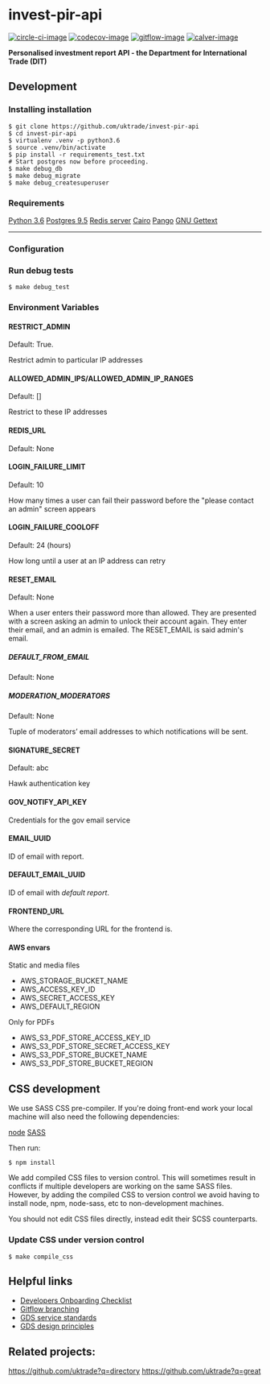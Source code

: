 # invest-pir-api

[![circle-ci-image]][circle-ci]
[![codecov-image]][codecov]
[![gitflow-image]][gitflow]
[![calver-image]][calver]

**Personalised investment report API - the Department for International Trade (DIT)**


## Development

### Installing installation

    $ git clone https://github.com/uktrade/invest-pir-api
    $ cd invest-pir-api
    $ virtualenv .venv -p python3.6
    $ source .venv/bin/activate
    $ pip install -r requirements_test.txt
    # Start postgres now before proceeding.
    $ make debug_db
    $ make debug_migrate
    $ make debug_createsuperuser

### Requirements

[Python 3.6](https://www.python.org/downloads/release/python-360/)
[Postgres 9.5](https://www.postgresql.org/)
[Redis server](https://redis.io/)
[Cairo](https://www.cairographics.org/download/)
[Pango](https://www.pango.org/HelpOnInstalling/BasicInstallation)
[GNU Gettext](https://www.gnu.org/software/gettext/)

---

### Configuration

### Run debug tests

    $ make debug_test


### Environment Variables

#### RESTRICT_ADMIN

Default: True.

Restrict admin to particular IP addresses


#### ALLOWED_ADMIN_IPS/ALLOWED_ADMIN_IP_RANGES

Default: []

Restrict to these IP addresses

#### REDIS_URL

Default: None

#### LOGIN_FAILURE_LIMIT

Default: 10

How many times a user can fail their password before the "please contact
an admin" screen appears

#### LOGIN_FAILURE_COOLOFF

Default: 24 (hours)

How long until a user at an IP address can retry

#### RESET_EMAIL

Default: None

When a user enters their password more than allowed. They are presented with a
screen asking an admin to unlock their account again. They enter their email,
and an admin is emailed. The RESET_EMAIL is said admin's email.


##### DEFAULT_FROM_EMAIL

Default: None


##### MODERATION_MODERATORS

Default: None

Tuple of moderators’ email addresses to which notifications will be sent.


#### SIGNATURE_SECRET

Default: abc

Hawk authentication key

#### GOV_NOTIFY_API_KEY

Credentials for the gov email service

#### EMAIL_UUID

ID of email with report.

#### DEFAULT_EMAIL_UUID

ID of email with *default report*.


#### FRONTEND_URL

Where the corresponding URL for the frontend is.


#### AWS envars

Static and media files

 - AWS_STORAGE_BUCKET_NAME
 - AWS_ACCESS_KEY_ID
 - AWS_SECRET_ACCESS_KEY
 - AWS_DEFAULT_REGION

Only for PDFs

  - AWS_S3_PDF_STORE_ACCESS_KEY_ID
  - AWS_S3_PDF_STORE_SECRET_ACCESS_KEY
  - AWS_S3_PDF_STORE_BUCKET_NAME
  - AWS_S3_PDF_STORE_BUCKET_REGION


## CSS development

We use SASS CSS pre-compiler. If you're doing front-end work your local machine will also need the following dependencies:

[node](https://nodejs.org/en/download/)
[SASS](https://rubygems.org/gems/sass/versions/3.4.22)

Then run:

    $ npm install

We add compiled CSS files to version control. This will sometimes result in conflicts if multiple developers are working on the same SASS files. However, by adding the compiled CSS to version control we avoid having to install node, npm, node-sass, etc to non-development machines.

You should not edit CSS files directly, instead edit their SCSS counterparts.

### Update CSS under version control

    $ make compile_css



## Helpful links
* [Developers Onboarding Checklist](https://uktrade.atlassian.net/wiki/spaces/ED/pages/32243946/Developers+onboarding+checklist)
* [Gitflow branching](https://uktrade.atlassian.net/wiki/spaces/ED/pages/737182153/Gitflow+and+releases)
* [GDS service standards](https://www.gov.uk/service-manual/service-standard)
* [GDS design principles](https://www.gov.uk/design-principles)

## Related projects:
https://github.com/uktrade?q=directory
https://github.com/uktrade?q=great

[circle-ci-image]: https://circleci.com/gh/uktrade/directory-cms/tree/master.svg?style=svg
[circle-ci]: https://circleci.com/gh/uktrade/invest-pir-api/tree/master

[codecov-image]: https://codecov.io/gh/uktrade/invest-pir-api/branch/master/graph/badge.svg
[codecov]: https://codecov.io/gh/uktrade/invest-pir-api

[gitflow-image]: https://img.shields.io/badge/Branching%20strategy-gitflow-5FBB1C.svg
[gitflow]: https://www.atlassian.com/git/tutorials/comparing-workflows/gitflow-workflow

[calver-image]: https://img.shields.io/badge/Versioning%20strategy-CalVer-5FBB1C.svg
[calver]: https://calver.org
